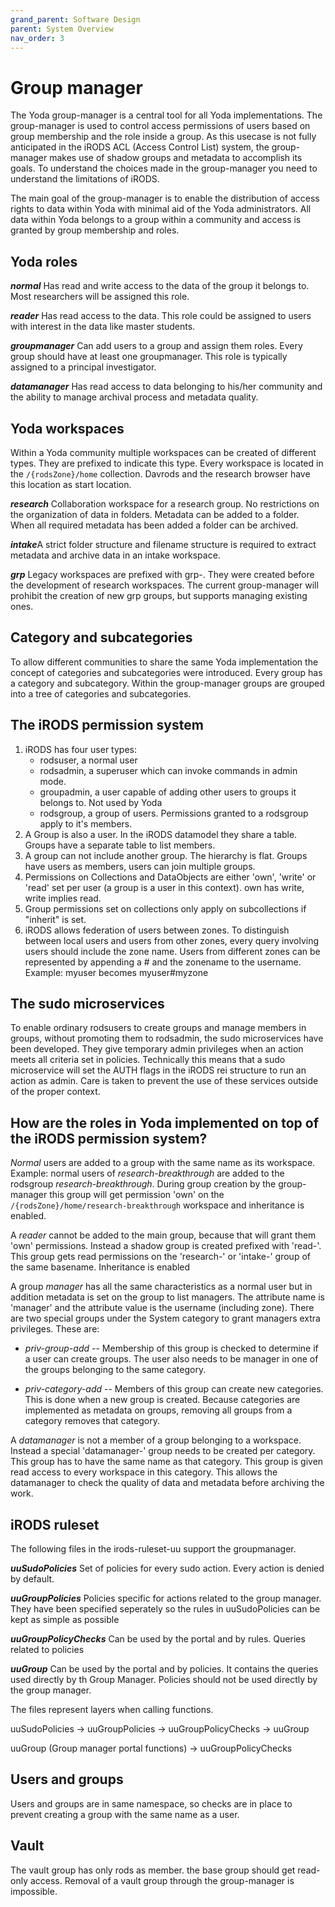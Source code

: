 ```yaml
---
grand_parent: Software Design
parent: System Overview
nav_order: 3
---
```

# Group manager
The Yoda group-manager is a central tool for all Yoda implementations. The group-manager is used to control access permissions of users based on group membership and the role inside a group. As this usecase is not fully anticipated in the iRODS ACL (Access Control List) system, the group-manager makes use of shadow groups and metadata to accomplish its goals. To understand the choices made in the group-manager you need to understand the limitations of iRODS.


The main goal of the group-manager is to enable the distribution of access rights to data within Yoda with minimal aid of the Yoda administrators. All data within Yoda belongs to a group within a community and access is granted by group membership and roles.

## Yoda roles
***normal*** Has read and write access to the data of the group it belongs to. Most researchers will be assigned this role.

***reader*** Has read access to the data. This role could be assigned to users with interest in the data like master students.

***groupmanager*** Can add users to a group and assign them roles. Every group should have at least one groupmanager. This role is typically assigned to a principal investigator.

***datamanager*** Has read access to data belonging to his/her community and the ability to manage archival process and metadata quality.


## Yoda workspaces
Within a Yoda community multiple workspaces can be created of different types. They are prefixed to indicate this type. Every workspace is located in the `/{rodsZone}/home` collection. Davrods and the research browser have this location as start location.

***research*** Collaboration workspace for a research group. No restrictions on the organization of data in folders. Metadata can be added to a folder. When all required metadata has been added a folder can be archived.

***intake***A strict folder structure and filename structure is required to extract metadata and archive data in an intake workspace.

***grp*** Legacy workspaces are prefixed with grp-. They were created before the development of research workspaces. The current group-manager will prohibit the creation of new grp groups, but supports managing existing ones.


## Category and subcategories
To allow different communities to share the same Yoda implementation the concept of categories and subcategories were introduced. Every group has a category and subcategory. Within the group-manager groups are grouped into a tree of categories and subcategories.

## The iRODS permission system
1. iRODS has four user types:
	- rodsuser, a normal user
	- rodsadmin, a superuser which can invoke commands in admin mode.
	- groupadmin, a user capable of adding other users to groups it belongs to. Not used by Yoda
	- rodsgroup, a group of users. Permissions granted to a rodsgroup apply to it's members.
2. A Group is also a user. In the iRODS datamodel they share a table. Groups have a separate table to list members.
3. A group can not include another group. The hierarchy is flat. Groups have users as members, users can join multiple groups.
4. Permissions on Collections and DataObjects are either 'own', 'write' or 'read' set per user (a group is a user in this context). own has write, write implies read.
5. Group permissions set on collections only apply on subcollections if "inherit" is set.
6. iRODS allows federation of users between zones. To distinguish between local users and users from other zones, every query involving users should include the zone name.  Users from different zones can be represented by appending a # and the zonename to the username. Example: myuser becomes myuser#myzone


## The sudo microservices
To enable ordinary rodsusers to create groups and manage members in groups, without promoting them to rodsadmin, the sudo microservices have been developed. They give temporary admin privileges when an action meets all criteria set in policies. Technically this means that a sudo microservice will set the AUTH flags in the iRODS rei structure to run an action as admin. Care is taken to prevent the use of these services outside of the proper context.


## How are the roles in Yoda implemented on top of the iRODS permission system?
*Normal* users are added to a group with the same name as its workspace. Example: normal users of *research-breakthrough* are added to the rodsgroup *research-breakthrough*. During group creation by the group-manager this group will get permission 'own' on the `/{rodsZone}/home/research-breakthrough` workspace and inheritance is enabled.

A *reader* cannot be added to the main group, because that will grant them 'own' permissions. Instead a shadow group is created prefixed with 'read-'. This group gets read permissions on the 'research-' or 'intake-' group of the same basename. Inheritance is enabled

A group *manager* has all the same characteristics as a normal user but in addition metadata is set on the group to list managers. The attribute name is 'manager' and the attribute value is the username (including zone). There are two special groups under the System category to grant managers extra privileges. These are:
  - *priv-group-add* --
    Membership of this group is checked to determine if a user can create groups. The user also needs to be manager in one of the groups belonging to the same category.

  - *priv-category-add* --
    Members of this group can create new categories. This is done when a new group is created. Because categories are implemented as metadata on groups, removing all groups from a category removes that category.

A *datamanager* is not a member of a group belonging to a workspace. Instead a special 'datamanager-' group needs to be created per category. This group has to have the same name as that category. This group is given read access to every workspace in this category. This allows the datamanager to check the quality of data and metadata before archiving the work.

## iRODS ruleset
The following files in the irods-ruleset-uu support the groupmanager.

***uuSudoPolicies*** Set of policies for every sudo action. Every action is denied by default.

***uuGroupPolicies*** Policies specific for actions related to the group manager. They have been specified seperately so the rules in uuSudoPolicies can be kept as simple as possible

***uuGroupPolicyChecks*** Can be used by the portal and by rules. Queries related to policies

***uuGroup*** Can be used by the portal and by policies. It contains the queries used directly by th Group Manager. Policies should not be used directly by the group manager.

The files represent layers when calling functions.

uuSudoPolicies -> uuGroupPolicies -> uuGroupPolicyChecks -> uuGroup

uuGroup (Group manager portal functions) -> uuGroupPolicyChecks

## Users and groups
Users and groups are in same namespace, so checks are in place to prevent creating a group with the same name as a user.

## Vault
The vault group has only rods as member. the base group should get read-only access. Removal of a vault group through the group-manager is impossible.
